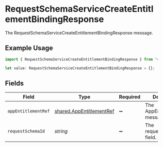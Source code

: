 # RequestSchemaServiceCreateEntitlementBindingResponse

The RequestSchemaServiceCreateEntitlementBindingResponse message.

## Example Usage

```typescript
import { RequestSchemaServiceCreateEntitlementBindingResponse } from "conductorone-sdk-typescript/sdk/models/shared";

let value: RequestSchemaServiceCreateEntitlementBindingResponse = {};
```

## Fields

| Field                                                                       | Type                                                                        | Required                                                                    | Description                                                                 |
| --------------------------------------------------------------------------- | --------------------------------------------------------------------------- | --------------------------------------------------------------------------- | --------------------------------------------------------------------------- |
| `appEntitlementRef`                                                         | [shared.AppEntitlementRef](../../../sdk/models/shared/appentitlementref.md) | :heavy_minus_sign:                                                          | The AppEntitlementRef message.                                              |
| `requestSchemaId`                                                           | *string*                                                                    | :heavy_minus_sign:                                                          | The requestSchemaId field.                                                  |